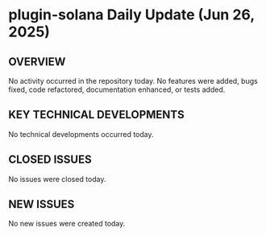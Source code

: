 # plugin-solana Daily Update (Jun 26, 2025)
## OVERVIEW 
No activity occurred in the repository today. No features were added, bugs fixed, code refactored, documentation enhanced, or tests added.

## KEY TECHNICAL DEVELOPMENTS
No technical developments occurred today.

## CLOSED ISSUES
No issues were closed today.

## NEW ISSUES
No new issues were created today.
